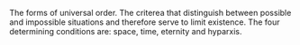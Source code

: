 The forms of universal order. The criterea that distinguish between possible and impossible situations and therefore serve to limit existence. The four determining conditions are: space, time, eternity and hyparxis. 